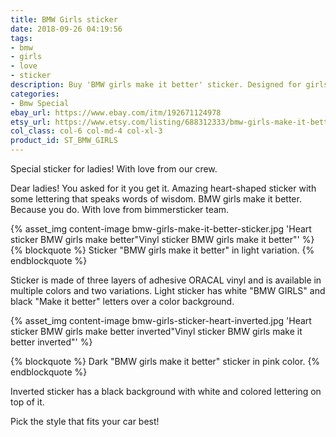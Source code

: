 ```yaml
---
title: BMW Girls sticker
date: 2018-09-26 04:19:56
tags:
- bmw
- girls
- love
- sticker
description: Buy 'BMW girls make it better' sticker. Designed for girls that drive bmw cars or just like them. Made of three premium outdoor vinyls. Pink, balck and white colors.
categories:
- Bmw Special
ebay_url: https://www.ebay.com/itm/192671124978
etsy_url: https://www.etsy.com/listing/688312333/bmw-girls-make-it-better-vinyl-car
col_class: col-6 col-md-4 col-xl-3
product_id: ST_BMW_GIRLS
---
```


Special sticker for ladies! With love from our crew.

<!-- more -->
<!-- {% asset_img content-image sticker-bmw-girls-make-it-better.jpg 'Heart shaped sticker bmw girls"Heart shaped sticker bmw girls make it better"' %} -->

Dear ladies! You asked for it you get it. Amazing heart-shaped sticker with some lettering that speaks words of wisdom. BMW girls make it better. Because you do. With love from bimmersticker team.

{% asset_img content-image bmw-girls-make-it-better-sticker.jpg 'Heart sticker BMW girls make better"Vinyl sticker BMW girls make it better"' %}
{% blockquote %}
Sticker "BMW girls make it better" in light variation.
{% endblockquote %}

Sticker is made of three layers of adhesive ORACAL vinyl and is available in multiple colors and two variations. Light sticker has white "BMW GIRLS" and black "Make it better" letters over a color background.

{% asset_img content-image bmw-girls-sticker-heart-inverted.jpg 'Heart sticker BMW girls make better inverted"Vinyl sticker BMW girls make it better inverted"' %}

{% blockquote %}
Dark "BMW girls make it better" sticker in pink color.
{% endblockquote %}

Inverted sticker has a black background with white and colored lettering on top of it.

Pick the style that fits your car best!
